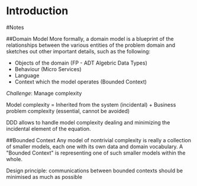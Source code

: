 # Introduction

#Notes


##Domain Model
More formally, a domain model is a blueprint of the relationships between the various
entities of the problem domain and sketches out other important details, such as
the following:

* Objects of the domain (FP - ADT Algebric Data Types)
* Behaviour (Micro Services)
* Language
* Context which the model operates (Bounded Context)

*Challenge*: Manage complexity

Model complexity = Inherited from the system (incidental) + Business problem complexity (essential, cannot be avoided)


DDD allows to handle model complexity dealing and minimizing the incidental element of the equation.

##Bounded Context
Any model of nontrivial complexity is really a collection of smaller models, each one with its own data and domain vocabulary.
A "Bounded Context" is representing one of such smaller models within the whole.

Design principle: communications between bounded contexts should be minimised as much as possible 